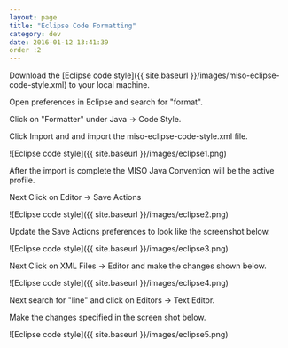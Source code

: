 ```yaml
---
layout: page
title: "Eclipse Code Formatting"
category: dev
date: 2016-01-12 13:41:39
order :2
---
```




Download the [Eclipse code style]({{ site.baseurl }}/images/miso-eclipse-code-style.xml) to your local machine.

Open preferences in Eclipse and search for "format".

Click on "Formatter" under Java -> Code Style.

Click Import and and import the miso-eclipse-code-style.xml file.

![Eclipse code style]({{ site.baseurl }}/images/eclipse1.png)

After the import is complete the MISO Java Convention will be the active profile.

Next Click on Editor -> Save Actions

![Eclipse code style]({{ site.baseurl }}/images/eclipse2.png)

<span>Update the Save Actions preferences to look like the screenshot below.

![Eclipse code style]({{ site.baseurl }}/images/eclipse3.png)

Next Click on XML Files -> Editor and make the changes shown below.

![Eclipse code style]({{ site.baseurl }}/images/eclipse4.png)

Next search for "line" and click on Editors -> Text Editor.

Make the changes specified in the screen shot below.

![Eclipse code style]({{ site.baseurl }}/images/eclipse5.png)
